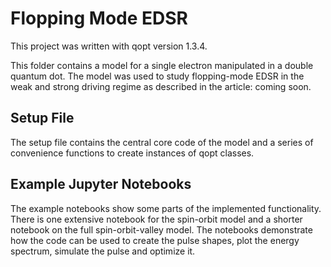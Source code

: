 # Flopping Mode EDSR

This project was written with qopt version 1.3.4.

This folder contains a model for a single electron manipulated in a double
quantum dot. The model was used to study flopping-mode EDSR in the weak and 
strong driving regime as described in the article: coming soon. 


## Setup File

The setup file contains the central core code of the model and a series of 
convenience functions to create instances of qopt classes.

## Example Jupyter Notebooks

The example notebooks show some parts of the implemented functionality. There 
is one extensive notebook for the spin-orbit model and a shorter notebook
on the full spin-orbit-valley model. The notebooks demonstrate how the code can 
be used to create the pulse shapes, plot the energy spectrum, simulate the 
pulse and optimize it.

